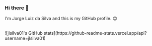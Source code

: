 ### Hi there 👋

I'm Jorge Luiz da Silva and this is my GitHub profile. 😊 

<br />
![jlsilva01's GitHub stats](https://github-readme-stats.vercel.app/api?username=jlsilva01)
